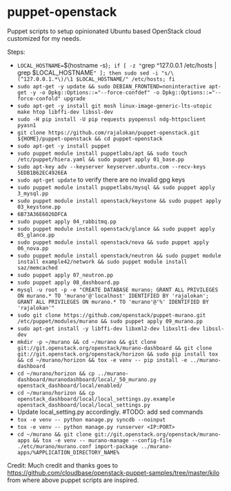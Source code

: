 # puppet-openstack
Puppet scripts to setup opinionated Ubuntu based OpenStack cloud customized for my needs.

Steps:
* `LOCAL_HOSTNAME=`$(hostname -s)`; if [ -z "`grep ^127.0.0.1 /etc/hosts | grep $LOCAL_HOSTNAME`" ]; then sudo sed -i "s/\(^127.0.0.1.*\)/\1 $LOCAL_HOSTNAME/" /etc/hosts; fi`
* `sudo apt-get -y update && sudo DEBIAN_FRONTEND=noninteractive apt-get -y -o Dpkg::Options::="--force-confdef" -o Dpkg::Options::="--force-confold" upgrade`
* `sudo apt-get -y install git mosh linux-image-generic-lts-utopic make htop libffi-dev libssl-dev`
* `sudo -H pip install -U pip requests pyopenssl ndg-httpsclient pyasn1`
* `git clone https://github.com/rajalokan/puppet-openstack.git ${HOME}/puppet-openstack && cd puppet-openstack`
* `sudo apt-get -y install puppet`
* `sudo puppet module install puppetlabs/apt && sudo touch /etc/puppet/hiera.yaml && sudo puppet apply 01_base.pp`
* `sudo apt-key adv --keyserver keyserver.ubuntu.com --recv-keys 5EDB1B62EC4926EA`
* `sudo apt-get update` to verify there are no invalid gpg keys
* `sudo puppet module install puppetlabs/mysql && sudo puppet apply 3_mysql.pp`
* `sudo puppet module install openstack/keystone && sudo puppet apply 03_keystone.pp`
* `6B73A36E6026DFCA`
* `sudo puppet apply 04_rabbitmq.pp`
* `sudo puppet module install openstack/glance && sudo puppet apply 05_glance.pp`
* `sudo puppet module install openstack/nova && sudo puppet apply 06_nova.pp`
* `sudo puppet module install openstack/neutron && sudo puppet module install example42/network && sudo puppet module install saz/memcached`
* `sudo puppet apply 07_neutron.pp`
* `sudo puppet apply 08_dashboard.pp`
* `mysql -u root -p -e "CREATE DATABASE murano; GRANT ALL PRIVILEGES ON murano.* TO 'murano'@'localhost' IDENTIFIED BY 'rajalokan'; GRANT ALL PRIVILEGES ON murano.* TO 'murano'@'%' IDENTIFIED BY 'rajalokan'"`
* `sudo git clone https://github.com/openstack/puppet-murano.git /etc/puppet/modules/murano && sudo puppet apply 09_murano.pp`
* `sudo apt-get install -y libffi-dev libxml2-dev libxslt1-dev libssl-dev`
* `mkdir -p ~/murano && cd ~/murano && git clone git://git.openstack.org/openstack/murano-dashboard && git clone git://git.openstack.org/openstack/horizon && sudo pip install tox && cd ~/murano/horizon && tox -e venv -- pip install -e ../murano-dashboard`
* `cd ~/murano/horizon && cp ../murano-dashboard/muranodashboard/local/_50_murano.py openstack_dashboard/local/enabled/`
* `cd ~/murano/horizon && cp openstack_dashboard/local/local_settings.py.example openstack_dashboard/local/local_settings.py`
* Update local_setting.py accordingly. #TODO: add sed commands
* `tox -e venv -- python manage.py syncdb --noinput`
* `tox -e venv -- python manage.py runserver <IP:PORT>`
* `cd ~/murano && git clone git://git.openstack.org/openstack/murano-apps && tox -e venv -- murano-manage --config-file ./etc/murano/murano.conf import-package ../murano-apps/%APPLICATION_DIRECTORY_NAME%`



Credit: Much credit and thanks goes to https://github.com/cloudbase/openstack-puppet-samples/tree/master/kilo from where above puppet scripts are inspired.
